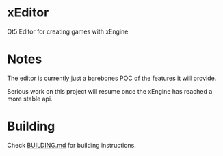 # xEditor
Qt5 Editor for creating games with xEngine

# Notes
The editor is currently just a barebones POC of the features it will provide. 

Serious work on this project will resume once the xEngine has reached a more stable api.

# Building
Check [BUILDING.md](BUILDING.md) for building instructions.